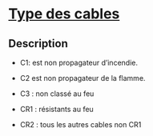 # [Type des cables ](readme.md)

## Description

* C1: est non propagateur d’incendie.
* C2 est non propagateur de la flamme.
* C3 : non classé au feu

* CR1 :  résistants au feu
* CR2 : tous les autres cables non CR1
